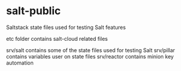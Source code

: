 # salt-public

Saltstack state files used for testing Salt features

etc folder contains salt-cloud related files

srv/salt contains some of the state files used for testing Salt
srv/pillar contains variables user on state files
srv/reactor contains minion key automation 
